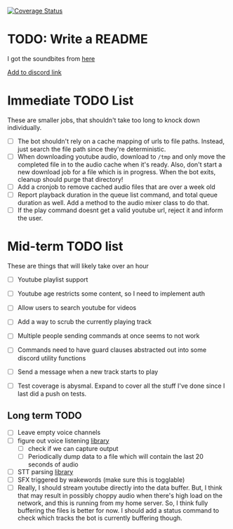 [![Coverage Status](https://coveralls.io/repos/github/wildjames/SwearBot/badge.svg?branch=main)](https://coveralls.io/github/wildjames/SwearBot?branch=main)

# TODO: Write a README

I got the soundbites from [here](https://drive.google.com/drive/folders/1dr2XcAQAuCPJqZQkCRKa4Aq8IDOH8ZIz)

[Add to discord link](https://discord.com/oauth2/authorize?client_id=1376213084279930940)


# Immediate TODO List

These are smaller jobs, that shouldn't take too long to knock down individually.

- [ ] The bot shouldn't rely on a cache mapping of urls to file paths. Instead, just search the file path since they're deterministic.
- [ ] When downloading youtube audio, download to `/tmp` and only move the completed file in to the audio cache when it's ready. Also, don't start a new download job for a file which is in progress. When the bot exits, cleanup should purge that directory!
- [ ] Add a cronjob to remove cached audio files that are over a week old
- [ ] Report playback duration in the queue list command, and total queue duration as well. Add a method to the audio mixer class to do that.
- [ ] If the play command doesnt get a valid youtube url, reject it and inform the user.

# Mid-term TODO list

These are things that will likely take over an hour

- [ ] Youtube playlist support
- [ ] Youtube age restricts some content, so I need to implement auth
- [ ] Allow users to search youtube for videos
- [ ] Add a way to scrub the currently playing track
- [ ] Multiple people sending commands at once seems to not work
- [ ] Commands need to have guard clauses abstracted out into some discord utility functions
- [ ] Send a message when a new track starts to play
- [ ] Test coverage is abysmal. Expand to cover all the stuff I've done since I last did a push on tests.


## Long term TODO

- [ ] Leave empty voice channels
- [ ] figure out voice listening [library](https://github.com/imayhaveborkedit/discord-ext-voice-recv)
  - [ ] check if we can capture output
  - [ ] Periodically dump data to a file which will contain the last 20 seconds of audio
- [ ] STT parsing [library](https://github.com/KoljaB/RealtimeSTT)
- [ ] SFX triggered by wakewords (make sure this is togglable)
- [ ] Really, I should stream youtube directly into the data buffer. But, I think that may result in possibly choppy audio when there's high load on the network, and this is running from my home server. So, I think fully buffering the files is better for now. I should add a status command to check which tracks the bot is currently buffering though.
